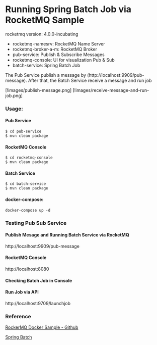 # Running Spring Batch Job via RocketMQ Sample
rocketmq version: 4.0.0-incubating

+ rocketmq-namesrv: RocketMQ Name Server
+ rocketmq-broker-a-m: RocketMQ Broker
+ pub-service: Publish & Subscribe Messages
+ rocketmq-console: UI for visualization Pub & Sub
+ batch-service: Spring Batch Job


The Pub Service publish a message by (http://localhost:9909/pub-message).
After that, the Batch Service receive a message and run job

[!images/publish-message.png]
[!images/receive-message-and-run-job.png]

### Usage:

#### Pub Service
```
$ cd pub-service
$ mvn clean package
```

#### RocketMQ Console
```
$ cd rocketmq-console
$ mvn clean package
```

#### Batch Service
```
$ cd batch-service
$ mvn clean package
```

#### docker-compose:
```
docker-compose up -d
```

### Testing Pub Sub Service

#### Publish Mesage and Running Batch Service via RocketMQ
http://localhost:9909/pub-message

#### RocketMQ Console
http://localhost:8080

#### Checking Batch Job in Console

#### Run Job via API
http://localhost:9709/launchjob

####
### Reference
[RockerMQ Docker Sample - Github](https://github.com/jingxizheng/rocketmq-docker-sample)

[Spring Batch](https://examples.javacodegeeks.com/enterprise-java/spring/batch/spring-batch-job-parameters-example/)